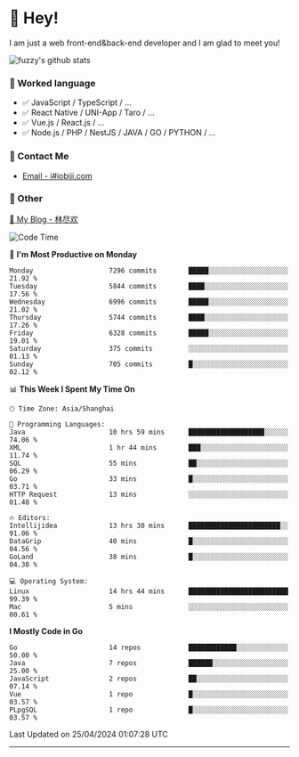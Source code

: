 # 👋 Hey!

I am just a web front-end&back-end developer and I am glad to meet you!

![fuzzy's github stats](https://github-readme-stats.vercel.app/api?username=JaydenForYou&&show_icons=true&&title_color=1abc9c&&icon_color=1abc9c)


### 📝 Worked language

- ✅ JavaScript / TypeScript / ...
- ✅ React Native / UNI-App / Taro / ...
- ✅ Vue.js / React.js / ...
- ✅ Node.js / PHP / NestJS / JAVA / GO / PYTHON / ...

### 📮 Contact Me

- [Email - i#iobiji.com](mailto:i@iobiji.com)


### 🤪 Other

[📌 My Blog - 林尽欢](https://iobiji.com)

<!--START_SECTION:waka-->
![Code Time](http://img.shields.io/badge/Code%20Time-464%20hrs%2036%20mins-blue)

📅 **I'm Most Productive on Monday** 

```text
Monday                   7296 commits        █████░░░░░░░░░░░░░░░░░░░░   21.92 % 
Tuesday                  5844 commits        ████░░░░░░░░░░░░░░░░░░░░░   17.56 % 
Wednesday                6996 commits        █████░░░░░░░░░░░░░░░░░░░░   21.02 % 
Thursday                 5744 commits        ████░░░░░░░░░░░░░░░░░░░░░   17.26 % 
Friday                   6328 commits        █████░░░░░░░░░░░░░░░░░░░░   19.01 % 
Saturday                 375 commits         ░░░░░░░░░░░░░░░░░░░░░░░░░   01.13 % 
Sunday                   705 commits         █░░░░░░░░░░░░░░░░░░░░░░░░   02.12 % 
```


📊 **This Week I Spent My Time On** 

```text
🕑︎ Time Zone: Asia/Shanghai

💬 Programming Languages: 
Java                     10 hrs 59 mins      ███████████████████░░░░░░   74.06 % 
XML                      1 hr 44 mins        ███░░░░░░░░░░░░░░░░░░░░░░   11.74 % 
SQL                      55 mins             ██░░░░░░░░░░░░░░░░░░░░░░░   06.29 % 
Go                       33 mins             █░░░░░░░░░░░░░░░░░░░░░░░░   03.71 % 
HTTP Request             13 mins             ░░░░░░░░░░░░░░░░░░░░░░░░░   01.48 % 

🔥 Editors: 
Intellijidea             13 hrs 30 mins      ███████████████████████░░   91.06 % 
DataGrip                 40 mins             █░░░░░░░░░░░░░░░░░░░░░░░░   04.56 % 
GoLand                   38 mins             █░░░░░░░░░░░░░░░░░░░░░░░░   04.38 % 

💻 Operating System: 
Linux                    14 hrs 44 mins      █████████████████████████   99.39 % 
Mac                      5 mins              ░░░░░░░░░░░░░░░░░░░░░░░░░   00.61 % 
```

**I Mostly Code in Go** 

```text
Go                       14 repos            ████████████░░░░░░░░░░░░░   50.00 % 
Java                     7 repos             ██████░░░░░░░░░░░░░░░░░░░   25.00 % 
JavaScript               2 repos             ██░░░░░░░░░░░░░░░░░░░░░░░   07.14 % 
Vue                      1 repo              █░░░░░░░░░░░░░░░░░░░░░░░░   03.57 % 
PLpgSQL                  1 repo              █░░░░░░░░░░░░░░░░░░░░░░░░   03.57 % 
```




 Last Updated on 25/04/2024 01:07:28 UTC
<!--END_SECTION:waka-->
---
